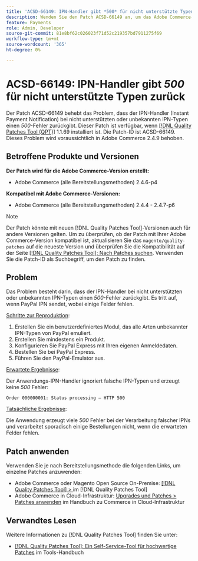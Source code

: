 ```yaml
---
title: 'ACSD-66149: IPN-Handler gibt *500* für nicht unterstützte Typen zurück'
description: Wenden Sie den Patch ACSD-66149 an, um das Adobe Commerce-Problem zu beheben, bei dem der IPN-Handler nicht unterstützte oder unbekannte IPN-Typen ignoriert, wodurch das Problem nicht protokolliert wird, der Prozess unterbrochen wird und außerdem ein 500-Fehler zurückgegeben wird.
feature: Payments
role: Admin, Developer
source-git-commit: 81e8bf62c026023f71d52c219357bd7911275f69
workflow-type: tm+mt
source-wordcount: '365'
ht-degree: 0%

---
```



# ACSD-66149: IPN-Handler gibt *500* für nicht unterstützte Typen zurück

Der Patch ACSD-66149 behebt das Problem, dass der IPN-Handler (Instant Payment Notification) bei nicht unterstützten oder unbekannten IPN-Typen einen *500*-Fehler zurückgibt. Dieser Patch ist verfügbar, wenn [[!DNL Quality Patches Tool (QPT)]](/help/tools/quality-patches-tool/quality-patches-tool-to-self-serve-quality-patches.md) 1.1.69 installiert ist. Die Patch-ID ist ACSD-66149. Dieses Problem wird voraussichtlich in Adobe Commerce 2.4.9 behoben.

## Betroffene Produkte und Versionen

**Der Patch wird für die Adobe Commerce-Version erstellt:**

* Adobe Commerce (alle Bereitstellungsmethoden) 2.4.6-p4

**Kompatibel mit Adobe Commerce-Versionen:**

* Adobe Commerce (alle Bereitstellungsmethoden) 2.4.4 - 2.4.7-p6

>[!NOTE]
>
>Der Patch könnte mit neuen [!DNL Quality Patches Tool]-Versionen auch für andere Versionen gelten. Um zu überprüfen, ob der Patch mit Ihrer Adobe Commerce-Version kompatibel ist, aktualisieren Sie das `magento/quality-patches` auf die neueste Version und überprüfen Sie die Kompatibilität auf der Seite [[!DNL Quality Patches Tool]: Nach Patches suchen](https://experienceleague.adobe.com/tools/commerce-quality-patches/index.html). Verwenden Sie die Patch-ID als Suchbegriff, um den Patch zu finden.

## Problem

Das Problem besteht darin, dass der IPN-Handler bei nicht unterstützten oder unbekannten IPN-Typen einen *500*-Fehler zurückgibt. Es tritt auf, wenn PayPal IPN sendet, wobei einige Felder fehlen.

<u>Schritte zur Reproduktion</u>:

1. Erstellen Sie ein benutzerdefiniertes Modul, das alle Arten unbekannter IPN-Typen von PayPal emuliert.
1. Erstellen Sie mindestens ein Produkt.
1. Konfigurieren Sie PayPal Express mit Ihren eigenen Anmeldedaten.
1. Bestellen Sie bei PayPal Express.
1. Führen Sie den PayPal-Emulator aus.

<u>Erwartete Ergebnisse</u>:

Der Anwendungs-IPN-Handler ignoriert falsche IPN-Typen und erzeugt keine *500* Fehler:

```Order 000000001: Status processing — HTTP 500```

<u>Tatsächliche Ergebnisse</u>:

Die Anwendung erzeugt viele *500* Fehler bei der Verarbeitung falscher IPNs und verarbeitet sporadisch einige Bestellungen nicht, wenn die erwarteten Felder fehlen.

## Patch anwenden

Verwenden Sie je nach Bereitstellungsmethode die folgenden Links, um einzelne Patches anzuwenden:

* Adobe Commerce oder Magento Open Source On-Premise: [[!DNL Quality Patches Tool] > ](/help/tools/quality-patches-tool/usage.md) im [!DNL Quality Patches Tool]
* Adobe Commerce in Cloud-Infrastruktur: [Upgrades und Patches > Patches anwenden](https://experienceleague.adobe.com/docs/commerce-cloud-service/user-guide/develop/upgrade/apply-patches.html) im Handbuch zu Commerce in Cloud-Infrastruktur

## Verwandtes Lesen

Weitere Informationen zu [!DNL Quality Patches Tool] finden Sie unter:

* [[!DNL Quality Patches Tool]: Ein Self-Service-Tool für hochwertige Patches](/help/tools/quality-patches-tool/quality-patches-tool-to-self-serve-quality-patches.md) im Tools-Handbuch
